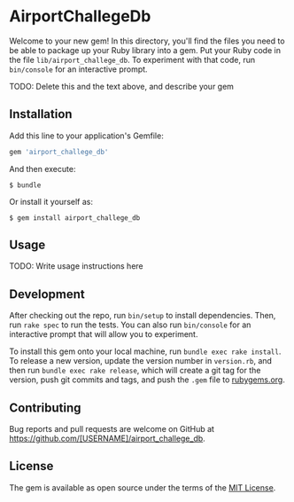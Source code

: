 # AirportChallegeDb

Welcome to your new gem! In this directory, you'll find the files you need to be able to package up your Ruby library into a gem. Put your Ruby code in the file `lib/airport_challege_db`. To experiment with that code, run `bin/console` for an interactive prompt.

TODO: Delete this and the text above, and describe your gem

## Installation

Add this line to your application's Gemfile:

```ruby
gem 'airport_challege_db'
```

And then execute:

    $ bundle

Or install it yourself as:

    $ gem install airport_challege_db

## Usage

TODO: Write usage instructions here

## Development

After checking out the repo, run `bin/setup` to install dependencies. Then, run `rake spec` to run the tests. You can also run `bin/console` for an interactive prompt that will allow you to experiment.

To install this gem onto your local machine, run `bundle exec rake install`. To release a new version, update the version number in `version.rb`, and then run `bundle exec rake release`, which will create a git tag for the version, push git commits and tags, and push the `.gem` file to [rubygems.org](https://rubygems.org).

## Contributing

Bug reports and pull requests are welcome on GitHub at https://github.com/[USERNAME]/airport_challege_db.


## License

The gem is available as open source under the terms of the [MIT License](http://opensource.org/licenses/MIT).

